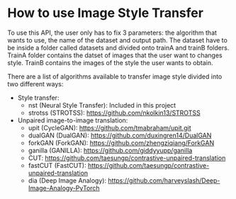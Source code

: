 # How to use Image Style Transfer

To use this API, the user only has to fix 3 parameters: the algorithm that wants to use, the name of the dataset and output path.
The dataset have to be inside a folder called datasets and divided onto trainA and trainB folders. TrainA folder contains the datset of images that the user want to changes style. TrainB contains the images of the style the user wants to obtain.


There are a list of algorithms available to transfer image style divided into two different ways:
- Style transfer:
    - nst (Neural Style Transfer): Included in this project
    - strotss (STROTSS): https://github.com/nkolkin13/STROTSS
- Unpaired image-to-image translation:
    - upit (CycleGAN): https://github.com/tmabraham/upit.git
    - dualGAN (DualGAN):  https://github.com/duxingren14/DualGAN
    - forkGAN (ForkGAN): https://github.com/zhengziqiang/ForkGAN
    - ganilla (GANILLA): https://github.com/giddyyupp/ganilla
    - CUT: https://github.com/taesungp/contrastive-unpaired-translation
    - fastCUT (FastCUT): https://github.com/taesungp/contrastive-unpaired-translation
    - dia (Deep Image Analogy): https://github.com/harveyslash/Deep-Image-Analogy-PyTorch
